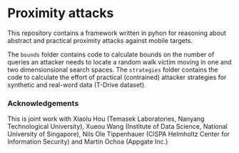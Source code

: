 # Proximity attacks

This repository contains a framework written in pyhon for reasoning about abstract and practical proximity attacks against mobile targets. 

The `bounds` folder contains code to calculate bounds on the number of queries an attacker needs to locate a random walk victim moving in one and two dimensionsional search spaces. The `strategies` folder contains the code to calculate the effort of practical (contrained) attacker strategies for synthetic and real-word data (T-Drive dataset).


### Acknowledgements
This is joint work with Xiaolu Hou (Temasek Laboratories, Nanyang Technological University), Xueou Wang (Institute of Data Science, National University of Singapore), Nils Ole Tippenhauer (CISPA Helmholtz Center for Information Security) and Martin Ochoa (Appgate Inc.)

